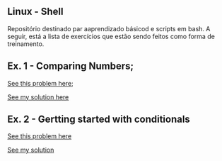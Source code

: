 ## Linux - Shell

Repositório destinado par aaprendizado básicod e scripts em bash.
A seguir, está a lista de exercícios que estão sendo feitos como forma de treinamento.


## Ex. 1 - Comparing Numbers;

[See this problem here](https://www.hackerrank.com/challenges/bash-tutorials---comparing-numbers/problem);

[See my solution here](comparing_numbers.sh)

## Ex. 2 - Gertting started with conditionals
[See this problem here](https://www.hackerrank.com/challenges/bash-tutorials---getting-started-with-conditionals/problem?h_r=next-challenge&h_v=zen)

[See my solution](conditionals.sh)